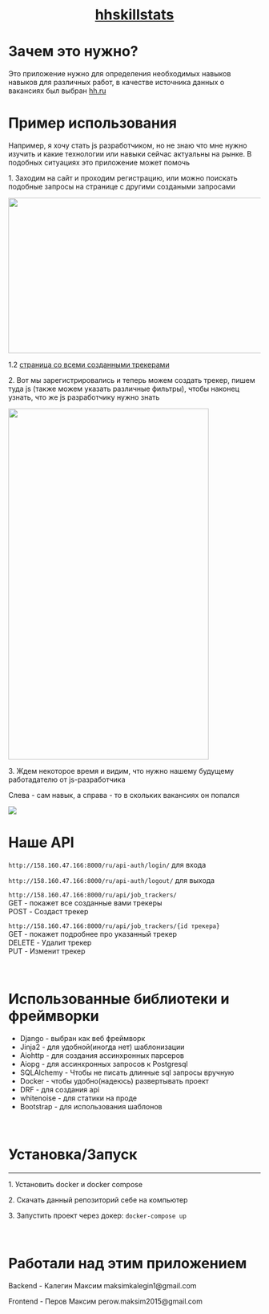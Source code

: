 <h1 align="center"><a href="http://158.160.47.166:8000/">hhskillstats</a></h1>

<h1>Зачем это нужно?</h1>
<p>Это приложение нужно для определения необходимых навыков навыков для различных работ, в качестве источника данных о вакансиях был выбран <a href="https://hh.ru">hh.ru</a></p>
<h1>Пример использования</h1>
<p>Например, я хочу стать js разработчиком, но не знаю что мне нужно изучить и какие технологии или навыки сейчас актуальны на рынке. В подобных ситуациях это приложение может помочь</p>
<p>1. Заходим на сайт и проходим регистрацию, или можно поискать подобные запросы на странице с другими создаными запросами</p>
<img width="650" height="310" src="https://user-images.githubusercontent.com/56544902/203642009-7edf43a6-4f54-4636-9d0d-2f8b8eb23d72.png">
<p>1.2 <a href="http://158.160.47.166:8000/ru/list_trackers/">страница со всеми созданными трекерами</a></p>
<p>2. Вот мы зарегистрировались и теперь можем создать трекер, пишем туда js (также можем указать различные фильтры), чтобы наконец узнать, что же js разработчику нужно знать </p>
<img width="400" height="700" src="https://user-images.githubusercontent.com/56544902/203632906-8a492e5d-b431-49db-a432-56cb4446c243.png">

<p>3. Ждем некоторое время и видим, что нужно нашему будущему работадателю от js-разработчика</p>
<p>Слева - сам навык, а справа - то в скольких вакансиях он попался</p>
<img src="https://user-images.githubusercontent.com/56544902/203643888-a2c4d96c-3bf5-45ad-9099-f47980885cfd.png">
<br>
<h1> Наше API </h1>
<p><code>http://158.160.47.166:8000/ru/api-auth/login/</code> для входа </p>
<p><code>http://158.160.47.166:8000/ru/api-auth/logout/</code> для выхода </p>
<p><code>http://158.160.47.166:8000/ru/api/job_trackers/</code> <br> GET - покажет все созданные вами трекеры <br> POST - Создаст трекер </p>
<p><code>http://158.160.47.166:8000/ru/api/job_trackers/{id трекера}</code> <br> GET - покажет подробнее про указанный трекер 
<br> DELETE - Удалит трекер
<br> PUT - Изменит трекер </p>
<br>
<h1>Использованные библиотеки и фреймворки</h1>
<ul>
  <li>Django - выбран как веб фреймворк</li>
  <li>Jinja2 - для удобной(иногда нет) шаблонизации</li>
  <li>Aiohttp - для создания ассинхронных парсеров</li>
  <li>Aiopg - для ассинхронных запросов к Postgresql</li>
  <li>SQLAlchemy - Чтобы не писать длинные sql запросы вручную</li>
  <li>Docker - чтобы удобно(надеюсь) развертывать проект</li>
  <li>DRF - для создания api</li>
  <li>whitenoise - для статики на проде</li>
  <li>Bootstrap - для использования шаблонов</li>
</ul>
<br>
<h1>Установка/Запуск</h1>
<hr>
<p>1. Установить docker и docker compose</p>
<p>2. Скачать данный репозиторий себе на компьютер</p>
<p>3. Запустить проект через докер: <code>docker-compose up</code></p>
<br>
<h1>Работали над этим приложением</h1>
<p>Backend - Калегин Максим maksimkalegin1@gmail.com</p>
<p>Frontend - Перов Максим perow.maksim2015@gmail.com<p>
